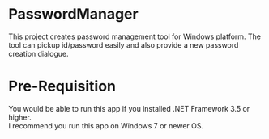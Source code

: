 # PasswordManager
This project creates password management tool for Windows platform. The tool can pickup id/password easily and also provide a new password creation dialogue.

# Pre-Requisition
You would be able to run this app if you installed .NET Framework 3.5 or higher.<br />
I recommend you run this app on Windows 7 or newer OS.

